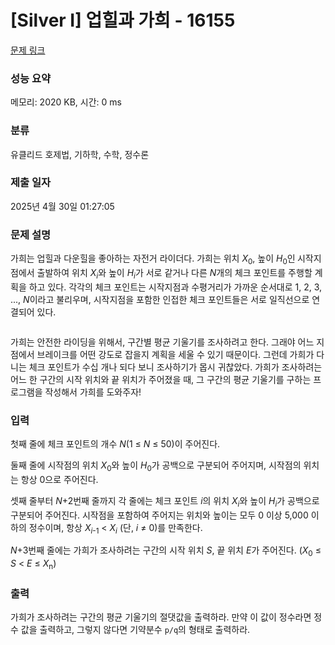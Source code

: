 # [Silver I] 업힐과 가희 - 16155 

[문제 링크](https://www.acmicpc.net/problem/16155) 

### 성능 요약

메모리: 2020 KB, 시간: 0 ms

### 분류

유클리드 호제법, 기하학, 수학, 정수론

### 제출 일자

2025년 4월 30일 01:27:05

### 문제 설명

<p>가희는 업힐과 다운힐을 좋아하는 자전거 라이더다. 가희는 위치 <em>X</em><sub>0</sub>, 높이 <em>H</em><sub>0</sub>인<sub> </sub>시작지점에서 출발하여 위치 <em>X<sub>i</sub></em>와 높이 <em>H<sub>i</sub></em>가 서로 같거나 다른 <em>N</em>개의 체크 포인트를 주행할 계획을 하고 있다. 각각의 체크 포인트는 시작지점과 수평거리가 가까운 순서대로 1, 2, 3, ..., <em>N</em>이라고 불리우며, 시작지점을 포함한 인접한 체크 포인트들은 서로 일직선으로 연결되어 있다.</p>

<p style="text-align: center;"><img alt="" src="https://upload.acmicpc.net/b22e77e9-8af0-4d28-918a-43c1761f8fb2/-/preview/"></p>

<p>가희는 안전한 라이딩을 위해서, 구간별 평균 기울기를 조사하려고 한다. 그래야 어느 지점에서 브레이크를 어떤 강도로 잡을지 계획을 세울 수 있기 때문이다. 그런데 가희가 다니는 체크 포인트가 수십 개나 되다 보니 조사하기가 몹시 귀찮았다. 가희가 조사하려는 어느 한 구간의 시작 위치와 끝 위치가 주어졌을 때, 그 구간의 평균 기울기를 구하는 프로그램을 작성해서 가희를 도와주자!</p>

<p dir="ltr"><meta charset="utf-8"></p>

### 입력 

 <p dir="ltr">첫째 줄에 체크 포인트의 개수 <em>N</em>(1 ≤ <i>N</i> ≤ 50)이 주어진다.</p>

<p dir="ltr">둘째 줄에 시작점의 위치 <em>X</em><sub>0</sub>와 높이 <em>H</em><sub>0</sub>가 공백으로 구분되어 주어지며, 시작점의 위치는 항상 0으로 주어진다.</p>

<p dir="ltr">셋째 줄부터 <em>N</em>+2번째 줄까지 각 줄에는 체크 포인트 <em>i</em>의 위치 <em>X<sub>i</sub></em>와 높이 <em>H<sub>i</sub></em>가 공백으로 구분되어 주어진다. 시작점을 포함하여 주어지는 위치와 높이는 모두 0 이상 5,000 이하의 정수이며, 항상 <em>X<sub>i</sub></em><sub>-1</sub> < <em>X<sub>i</sub></em> (단, <em>i</em> ≠ 0)를 만족한다.</p>

<p dir="ltr"><em>N</em>+3번째 줄에는 가희가 조사하려는 구간의 시작 위치 <em>S</em>, 끝 위치 <em>E</em>가 주어진다. (<em>X</em><sub>0</sub> ≤ <em>S</em> < <em>E</em> ≤ <em>X</em><sub>n</sub>)</p>

### 출력 

 <p>가희가 조사하려는 구간의 평균 기울기의 절댓값을 출력하라. 만약 이 값이 정수라면 정수 값을 출력하고, 그렇지 않다면 기약분수 <code>p/q</code>의 형태로 출력하라.</p>

